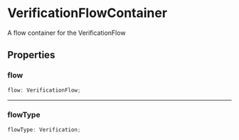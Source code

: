 # VerificationFlowContainer

A flow container for the VerificationFlow

## Properties

### flow

```ts
flow: VerificationFlow;
```

***

### flowType

```ts
flowType: Verification;
```
